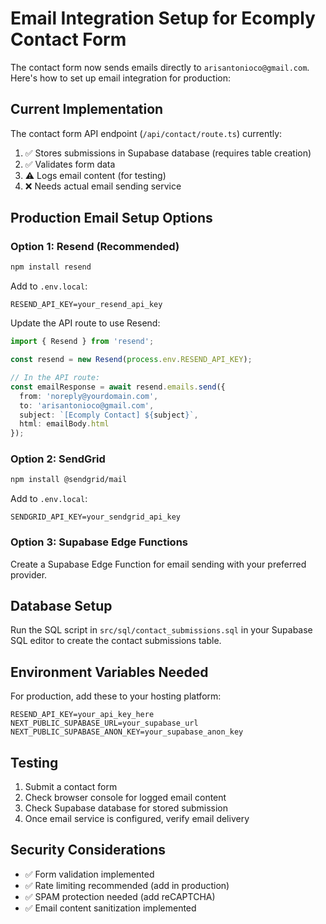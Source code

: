 # Email Integration Setup for Ecomply Contact Form

The contact form now sends emails directly to `arisantonioco@gmail.com`. Here's how to set up email integration for production:

## Current Implementation

The contact form API endpoint (`/api/contact/route.ts`) currently:
1. ✅ Stores submissions in Supabase database (requires table creation)
2. ✅ Validates form data
3. ⚠️ Logs email content (for testing)
4. ❌ Needs actual email sending service

## Production Email Setup Options

### Option 1: Resend (Recommended)
```bash
npm install resend
```

Add to `.env.local`:
```
RESEND_API_KEY=your_resend_api_key
```

Update the API route to use Resend:
```typescript
import { Resend } from 'resend';

const resend = new Resend(process.env.RESEND_API_KEY);

// In the API route:
const emailResponse = await resend.emails.send({
  from: 'noreply@yourdomain.com',
  to: 'arisantonioco@gmail.com',
  subject: `[Ecomply Contact] ${subject}`,
  html: emailBody.html
});
```

### Option 2: SendGrid
```bash
npm install @sendgrid/mail
```

Add to `.env.local`:
```
SENDGRID_API_KEY=your_sendgrid_api_key
```

### Option 3: Supabase Edge Functions
Create a Supabase Edge Function for email sending with your preferred provider.

## Database Setup

Run the SQL script in `src/sql/contact_submissions.sql` in your Supabase SQL editor to create the contact submissions table.

## Environment Variables Needed

For production, add these to your hosting platform:
```
RESEND_API_KEY=your_api_key_here
NEXT_PUBLIC_SUPABASE_URL=your_supabase_url
NEXT_PUBLIC_SUPABASE_ANON_KEY=your_supabase_anon_key
```

## Testing

1. Submit a contact form
2. Check browser console for logged email content
3. Check Supabase database for stored submission
4. Once email service is configured, verify email delivery

## Security Considerations

- ✅ Form validation implemented
- ✅ Rate limiting recommended (add in production)
- ✅ SPAM protection needed (add reCAPTCHA)
- ✅ Email content sanitization implemented
